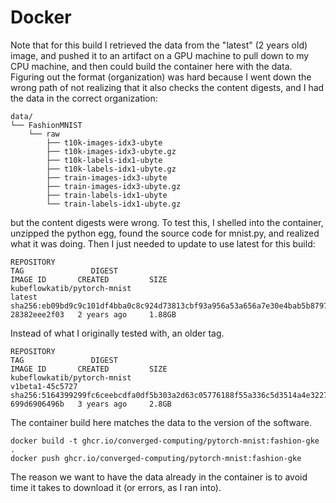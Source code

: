 # Docker

Note that for this build I retrieved the data from the "latest" (2 years old) image, and pushed it to an artifact on a GPU machine to pull down to my CPU machine, and then could build the container here with the data. Figuring out the format (organization) was hard because I went down the wrong path of not realizing that it also checks the content digests, and I had the data in the correct organization:

```console
data/
└── FashionMNIST
    └── raw
        ├── t10k-images-idx3-ubyte
        ├── t10k-images-idx3-ubyte.gz
        ├── t10k-labels-idx1-ubyte
        ├── t10k-labels-idx1-ubyte.gz
        ├── train-images-idx3-ubyte
        ├── train-images-idx3-ubyte.gz
        ├── train-labels-idx1-ubyte
        └── train-labels-idx1-ubyte.gz
```

but the content digests were wrong. To test this, I shelled into the container, unzipped the python egg, found the source code for mnist.py, and realized what it was doing. Then I just needed to update to use latest for this build:

```
REPOSITORY                                                                                        TAG               DIGEST                                                                    IMAGE ID       CREATED         SIZE
kubeflowkatib/pytorch-mnist                                                                       latest            sha256:eb09bd9c9c101df4bba0c8c924d73813cbf93a956a53a656a7e30e4bab5b8797   28382eee2f03   2 years ago     1.88GB
```

Instead of what I originally tested with, an older tag.

```
REPOSITORY                                                                                        TAG               DIGEST                                                                    IMAGE ID       CREATED         SIZE
kubeflowkatib/pytorch-mnist                                                                       v1beta1-45c5727   sha256:5164399299fc6ceebcdfa0df5b303a2d63c05776188f55a336c5d3514a4e3227   699d6906496b   3 years ago     2.8GB
```

The container build here matches the data to the version of the software.

```console
docker build -t ghcr.io/converged-computing/pytorch-mnist:fashion-gke .
docker push ghcr.io/converged-computing/pytorch-mnist:fashion-gke
```

The reason we want to have the data already in the container is to avoid time it takes to download it (or errors, as I ran into).
